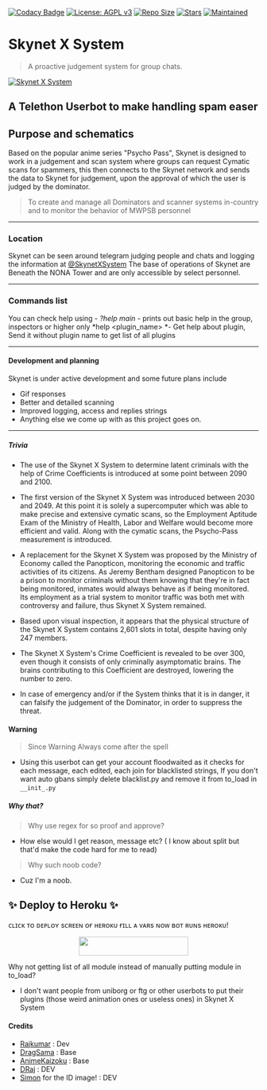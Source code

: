 [![Codacy Badge](https://api.codacy.com/project/badge/Grade/441b48966e9f4b58a643d7c4cee8ba66)](https://app.codacy.com/gh/Awesome-RJ/Skynet-System?utm_source=github.com&utm_medium=referral&utm_content=AnimeKaizoku/SkynetSystem&utm_campaign=Badge_Grade_Dashboard)
[![License: AGPL v3](https://img.shields.io/badge/License-AGPL%20v3-blue.svg)](https://www.gnu.org/licenses/agpl-3.0)
[![Repo Size](https://img.shields.io/github/repo-size/Awesome-RJ/Skynet-System)](https://github.com/Awesome-RJ/Skynet-System "Skynet X System")
[![Stars](https://img.shields.io/github/stars/Awesome-RJ/Skynet-System?style=social)](https://github.com/Awesome-RJ/Skynet-System "Skynet X System")
[![Maintained](https://img.shields.io/badge/Maintained-Yes-brightgreen)](https://github.com/Awesome-RJ/Skynet-System "Skynet X System")

# Skynet X System
> A proactive judgement system for group chats.

[![Skynet X System](https://telegra.ph/file/5e1498caef5ecaa21e8d3.jpg "Skynet X System")](https://github.com/Awesome-RJ/Skynet-System "Skynet X System")

## A Telethon Userbot to make handling spam easer

## Purpose and schematics

Based on the popular anime series "Psycho Pass", Skynet is designed to work in a judgement and scan system where groups can request Cymatic scans for spammers, this then connects to the Skynet network and sends the data to Skynet for judgement, upon the approval of which the user is judged by the dominator.

> To create and manage all Dominators and scanner systems in-country and to monitor the behavior of MWPSB personnel

------------

### Location

Skynet can be seen around telegram judging people and chats and logging the information at [@SkynetXSystem](http://t.me/SkyneXSystem "@SkynetXSystem")
The base of operations of Skynet are Beneath the NONA Tower and are only accessible by select personnel.

------------

### Commands list
You can check help using -
    *?help main* - prints out basic help in the group, inspectors or higher only
    *help <plugin_name> *- Get help about plugin, Send it without plugin name to get list of all plugins

------------

#### Development and planning

Skynet is under active development and some future plans include
- Gif responses
- Better and detailed scanning
- Improved logging, access and replies strings
- Anything else we come up with as this project goes on.

------------

##### Trivia
- The use of the Skynet X System to determine latent criminals with the help of Crime Coefficients is introduced at some point between 2090 and 2100.
- The first version of the Skynet X System was introduced between 2030 and 2049. At this point it is solely a supercomputer which was able to make precise and extensive cymatic scans, so the Employment Aptitude Exam of the Ministry of Health, Labor and Welfare would become more efficient and valid. Along with the cymatic scans, the Psycho-Pass measurement is introduced.

- A replacement for the Skynet X System was proposed by the Ministry of Economy called the Panopticon, monitoring the economic and traffic activities of its citizens. As Jeremy Bentham designed Panopticon to be a prison to monitor criminals without them knowing that they're in fact being monitored, inmates would always behave as if being monitored. Its employment as a trial system to monitor traffic was both met with controversy and failure, thus Skynet X System remained.

- Based upon visual inspection, it appears that the physical structure of the Skynet X System contains 2,601 slots in total, despite having only 247 members.

- The Skynet X System's Crime Coefficient is revealed to be over 300, even though it consists of only criminally asymptomatic brains. The brains contributing to this Coefficient are destroyed, lowering the number to zero.

- In case of emergency and/or if the System thinks that it is in danger, it can falsify the judgement of the Dominator, in order to suppress the threat.

#### Warning
> Since Warning Always come after the spell
- Using this userbot can get your account floodwaited as it checks for each message, each edited, each join for blacklisted strings, If you don't want auto gbans simply delete blacklist.py and remove it from to_load in `__init_.py`

##### Why that?

>Why use regex for so proof and approve?
- How else would I get reason, message etc? ( I know about split but that'd make the code hard for me to read)

>Why such noob code?
- Cuz I'm a noob.

## ✨ Deploy to Heroku ✨

ᴄʟɪᴄᴋ ᴛᴏ ᴅᴇᴘʟᴏʏ sᴄʀᴇᴇɴ ᴏғ ʜᴇʀᴏᴋᴜ ғɪʟʟ ᴀ ᴠᴀʀs ɴᴏᴡ ʙᴏᴛ ʀᴜɴs ʜᴇʀᴏᴋᴜ!
<p align="center"><a href="https://heroku.com/deploy?template=https://github.com/Devilharsha/XForce-UserBot"> <img src="https://img.shields.io/badge/Deploy%20To%20Heroku-black?style=for-the-badge&logo=heroku" width="220" height="38.45"/></a></p


>Why not getting list of all module instead of manually putting module in to_load?
- I don't want people from uniborg or ftg or other userbots to put their plugins (those weird animation ones or useless ones) in Skynet X System

#### Credits

- [Rajkumar](https://github.com/Awesome-RJ/Skynet-System) : Dev
- [DragSama](https://github.com/sitischu) : Base
- [AnimeKaizoku](https://github.com/AnimeKaizoku) : Base
- [DRaj](https://github.com/draj48) : DEV
- [Simon](https://github.com/sitischu) for the ID image! : DEV
